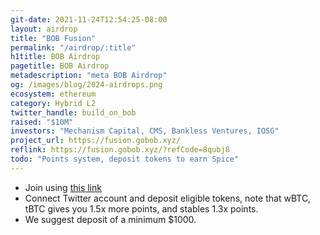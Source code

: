 ```yaml
---
git-date: 2021-11-24T12:54:25-08:00
layout: airdrop
title: "BOB Fusion"
permalink: "/airdrop/:title"
h1title: BOB Airdrop
pagetitle: BOB Airdrop
metadescription: "meta BOB Airdrop"
og: /images/blog/2024-airdrops.png
ecosystem: ethereum
category: Hybrid L2
twitter_handle: build_on_bob
raised: "$10M"
investors: "Mechanism Capital, CMS, Bankless Ventures, IOSG"
project_url: https://fusion.gobob.xyz/
reflink: https://fusion.gobob.xyz/?refCode=8qubj8
todo: "Points system, deposit tokens to earn Spice"
---
```


- Join using [this link](https://fusion.gobob.xyz/?refCode=8qubj8)
- Connect Twitter account and deposit eligible tokens, note that wBTC, tBTC gives you 1.5x more points, and stables 1.3x points.
- We suggest deposit of a minimum \$1000.
